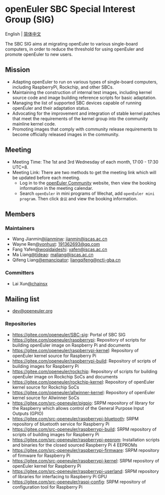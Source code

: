 # openEuler SBC Special Interest Group (SIG)

English | [简体中文](./sig-SBC_cn.md)

The SBC SIG aims at migrating openEuler to various single-board computers, in order to reduce the threshold for using openEuler and promote openEuler to new users.

## Mission

- Adapting openEuler to run on various types of single-board computers, including RaspberryPi, Rockchip, and other SBCs.
- Maintaining the construction of internal test images, including kernel source code and image building reference scripts for basic adaptation.
- Managing the list of supported SBC devices capable of running openEuler and their adaptation status.
- Advocating for the improvement and integration of stable kernel patches that meet the requirements of the kernel group into the community mainline kernel code.
- Promoting images that comply with community release requirements to become officially released images in the community.

## Meeting

- Meeting Time: The 1st and 3rd Wednesday of each month, 17:00 - 17:30 UTC+8.
- Meeting Link: There are two methods to get the meeting link which will be updated before each meeting.
  - Log in to the [openEuler Community](https://openeuler.org/) website, then view the booking information in the meeting calendar.
  - Search `openEuler` in mini programs of Wechat, add `openEuler mini program`. Then click `会议` and view the booking information.

## Members

### Maintainers

- Wang Jianmin[@jianminw](https://gitee.com/jianminw): <jianmin@iscas.ac.cn>
- Wayne Ren[@vonhust](https://gitee.com/vonhust): <191362693@qq.com>
- Fang Yafen[@woqidaideshi](https://gitee.com/woqidaideshi): <yafen@iscas.ac.cn>
- Ma Liang[@tideao](https://gitee.com/tideao): <maliang@iscas.ac.cn>
- Qifeng Liang[@emancipator](https://gitee.com/emancipator): <liangqifeng@ncti-gba.cn>

### Committers

- Lai Xun[@chainsx](https://gitee.com/chainsx)

## Mailing list

- <dev@openeuler.org>

### Repositories

- <https://gitee.com/openeuler/SBC-sig>: Portal of SBC SIG
- <https://gitee.com/openeuler/raspberrypi>: Repository of scripts for building openEuler image on Raspberry Pi and documents
- <https://gitee.com/openeuler/raspberrypi-kernel>: Repository of openEuler kernel source for Raspberry Pi
- <https://gitee.com/openeuler/raspberrypi-build>: Repository of scripts of building images for Raspberry Pi
- <https://gitee.com/openeuler/rockchip>: Repository of scripts for building openEuler image on Rockchip SoCs and documents
- <https://gitee.com/openeuler/rockchip-kernel>: Repository of openEuler kernel source for Rockchip SoCs
- <https://gitee.com/openeuler/allwinner-kernel>: Repository of openEuler kernel source for Allwinner SoCs
- <https://gitee.com/src-openeuler/pigpio>: SRPM repository of library for the Raspberry which allows control of the General Purpose Input Outputs (GPIO)
- <https://gitee.com/src-openeuler/raspberrypi-bluetooth>: SRPM repository of bluetooth service for Raspberry Pi
- <https://gitee.com/src-openeuler/raspberrypi-build>: SRPM repository of scripts of building images for Raspberry Pi
- <https://gitee.com/src-openeuler/raspberrypi-eeprom>: Installation scripts and binaries for the closed sourced Raspberry Pi 4 EEPROMs
- <https://gitee.com/src-openeuler/raspberrypi-firmware>: SRPM repository of firmware for Raspberry Pi
- <https://gitee.com/src-openeuler/raspberrypi-kernel>: SRPM repository of openEuler kernel for Raspberry Pi
- <https://gitee.com/src-openeuler/raspberrypi-userland>: SRPM repository of libraries for interfacing to Raspberry Pi GPU
- <https://gitee.com/src-openeuler/raspi-config>: SRPM repository of configuration tool for Raspberry Pi
